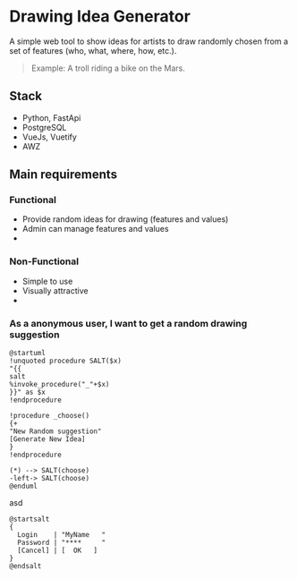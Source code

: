 # Drawing Idea Generator

A simple web tool to show ideas for artists to draw randomly chosen from a set of features (who, what, where, how, etc.).
> Example: A troll riding a bike on the Mars.


## Stack

* Python, FastApi
* PostgreSQL
* VueJs, Vuetify
* AWZ

## Main requirements

### Functional

- Provide random ideas for drawing (features and values)
- Admin can manage features and values
- 

### Non-Functional 

- Simple to use
- Visually attractive
- 








### As a anonymous user, I want to get a random drawing suggestion 

```plantuml
@startuml
!unquoted procedure SALT($x)
"{{
salt
%invoke_procedure("_"+$x)
}}" as $x
!endprocedure

!procedure _choose()
{+
"New Random suggestion"
[Generate New Idea]
}
!endprocedure

(*) --> SALT(choose)
-left-> SALT(choose)
@enduml
```

asd
```plantuml
@startsalt
{
  Login    | "MyName   "
  Password | "****     "
  [Cancel] | [  OK   ]
}
@endsalt
```
